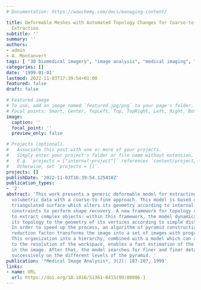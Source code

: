 ```yaml
---
# Documentation: https://wowchemy.com/docs/managing-content/

title: Deformable Meshes with Automated Topology Changes for Coarse-to-fine 3D Surface
  Extraction
subtitle: ''
summary: ''
authors:
- admin
- A. Montanvert
tags: [ "3D biomedical imagery", "image analysis", "medical imaging", "image segmentation", "shape recovery", "deformable model", "automated topology changes", "multiresolution", "snake", "3D pyramid", "deformable surface", "variational model", "3D" ]
categories: []
date: '1999-01-01'
lastmod: 2022-11-03T17:39:54+01:00
featured: false
draft: false

# Featured image
# To use, add an image named `featured.jpg/png` to your page's folder.
# Focal points: Smart, Center, TopLeft, Top, TopRight, Left, Right, BottomLeft, Bottom, BottomRight.
image:
  caption: ''
  focal_point: ''
  preview_only: false

# Projects (optional).
#   Associate this post with one or more of your projects.
#   Simply enter your project's folder or file name without extension.
#   E.g. `projects = ["internal-project"]` references `content/project/deep-learning/index.md`.
#   Otherwise, set `projects = []`.
projects: []
publishDate: '2022-11-03T16:39:54.125418Z'
publication_types:
- '2'
abstract: 'This work presents a generic deformable model for extracting objects from
  volumetric data with a coarse-to-fine approach. This model is based on a dynamic
  triangulated surface which alters its geometry according to internal and external
  constraints to perform shape recovery. A new framework for topology changes is proposed
  to extract complex objects: within this framework, the model dynamically adapts
  its topology to the geometry of its vertices according to simple distance constraints.
  In order to speed up the process, an algorithm of pyramid construction with any
  reduction factor transforms the image into a set of images with progressive resolutions.
  This organization into a hierarchy, combined with a model which can adapt its sampling
  to the resolution of the workspace, enables a fast estimation of the shapes included
  in the image. After that, the model searches for finer and finer details while relying
  successively on the different levels of the pyramid. '
publication: '*Medical Image Analysis*, 3(2): 187-207, 1999'
links:
- name: URL
  url: https://doi.org/10.1016/S1361-8415(99)80006-1
---
```

